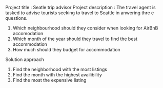 Project title : Seatle trip advisor
Project description : The travel agent is tasked to advise tourists seeking to travel to Seattle in anwering thre e questions.
1. Which neighbourhood should they consider when looking for AirBnB accomodation
2. Which month of the year should they travel to find the best accommodation
3. How much should they budget for accommodation

Solution approach
1. Find the neighborhood with the most listings
2. Find the month with the highest availibility
3. Find the most the expensive listing 